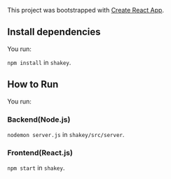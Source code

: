This project was bootstrapped with [Create React App](https://github.com/facebook/create-react-app).

## Install dependencies

You run:

`npm install` in `shakey`.


## How to Run

You run:

### Backend(Node.js)
`nodemon server.js` in `shakey/src/server`.

### Frontend(React.js)
`npm start` in `shakey`.
